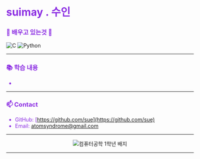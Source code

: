 # suimay . 수인

### 💜 배우고 있는것 💜

![C](https://img.shields.io/badge/C-00599C?style=for-the-badge&logo=c&logoColor=white)
![Python](https://img.shields.io/badge/Python-3776AB?style=for-the-badge&logo=python&logoColor=white)

---

### 📚 학습 내용  
-

---

### 📫 Contact  
- GitHub: [https://github.com/sue](https://github.com/sue)  
- Email: atomsyndrome@gmail.com 

---

<p align="center">
  <img src="https://img.shields.io/badge/Computer%20Science-1st%20Year-8a2be2?style=flat-square&logo=programming" alt="컴퓨터공학 1학년 배지" />
</p>

---

<style>
  h1, h3, li {
    color: #8a2be2; 
  }
</style>

